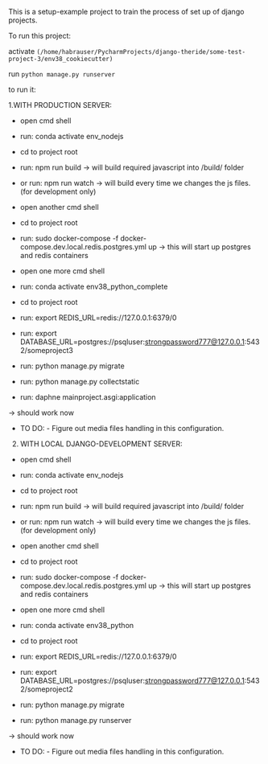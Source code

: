 This is a setup-example project to train the process of set up of django projects.


To run this project:




activate `(/home/habrauser/PycharmProjects/django-theride/some-test-project-3/env38_cookiecutter)`


run `python manage.py runserver`



to run it:


1.WITH PRODUCTION SERVER:
 - open cmd shell
 - run: conda activate env_nodejs
 - cd to project root
 - run: npm run build -> will build required javascript into /build/ folder
 - or run: npm run watch -> will build every time we changes the js files.(for development only)

 - open another cmd shell
 - cd to project root
 - run: sudo docker-compose -f docker-compose.dev.local.redis.postgres.yml up
   -> this will start up postgres and redis containers

 - open one more cmd shell
 - run: conda activate env38_python_complete
 - cd to project root
 - run: export REDIS_URL=redis://127.0.0.1:6379/0
 - run: export DATABASE_URL=postgres://psqluser:strongpassword777@127.0.0.1:5432/someproject3
 - run: python manage.py migrate
 - run: python manage.py collectstatic
 - run: daphne mainproject.asgi:application

 -> should work now
 - TO DO: - Figure out media files handling in this configuration.


2. WITH LOCAL DJANGO-DEVELOPMENT SERVER:
 - open cmd shell
 - run: conda activate env_nodejs
 - cd to project root
 - run: npm run build -> will build required javascript into /build/ folder
 - or run: npm run watch -> will build every time we changes the js files.(for development only)

 - open another cmd shell
 - cd to project root
 - run: sudo docker-compose -f docker-compose.dev.local.redis.postgres.yml up
   -> this will start up postgres and redis containers

 - open one more cmd shell
 - run: conda activate env38_python
 - cd to project root
 - run: export REDIS_URL=redis://127.0.0.1:6379/0
 - run: export DATABASE_URL=postgres://psqluser:strongpassword777@127.0.0.1:5432/someproject2
 - run: python manage.py migrate
 - run: python manage.py runserver

 -> should work now
 - TO DO: - Figure out media files handling in this configuration.
